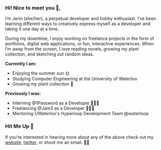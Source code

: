 ### Hi! Nice to meet you 👋,

I’m Jerin (she/her), a perpetual developer and hobby enthusiast. I’ve been learning different ways to creatively express myself as a developer and taking it one day at a time.

During my downtime, I enjoy working on freelance projects in the form of portfolios, digital web applications, or fun, interactive experiences. When I’m away from the screen, I love reading novels, growing my plant collection, and sketching out random ideas.

**Currently I am:**
- Enjoying the summer sun 🌞
- Studying Computer Engineering at the University of Waterloo
- Growing my plant collection 🌱

**Previously I was:**
- Interning @1Password as a Developer 👩🏻‍💻
- Freelancing @Jam3 as a Developer 👩🏻‍💻
- Mentoring UWaterloo's Hyperloop Development Team @waterloop

### Hit Me Up 💫

If you’re interested in hearing more about any of the above check out my [website](https://www.jerinraisa.com), [twitter](https://twitter.com/jxrinr), or shoot me an email. ✌🏼



<!--
**jxrin/jxrin** is a ✨ _special_ ✨ repository because its `README.md` (this file) appears on your GitHub profile.

Here are some ideas to get you started:

- 🔭 I’m currently working on ...
- 🌱 I’m currently learning ...
- 👯 I’m looking to collaborate on ...
- 🤔 I’m looking for help with ...
- 💬 Ask me about ...
- 📫 How to reach me: ...
- 😄 Pronouns: ...
- ⚡ Fun fact: ...
-->

